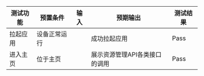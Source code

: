 |测试功能|预置条件|输入|预期输出|测试结果|
|--------------------------------|--------------------------------|--------------------------------|--------------------------------|--------------------------------|
|拉起应用|	设备正常运行|		|成功拉起应用|Pass|
|进入主页|	位于主页|	|	展示资源管理API各类接口的调用|Pass|